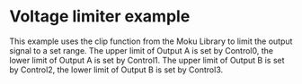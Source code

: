 # Voltage limiter example

This example uses the clip function from the Moku Library to limit the output signal to a set range. The upper limit of Output A is set by Control0, the lower limit of Output A is set by Control1.  The upper limit of Output B is set by Control2, the lower limit of Output B is set by Control3.
